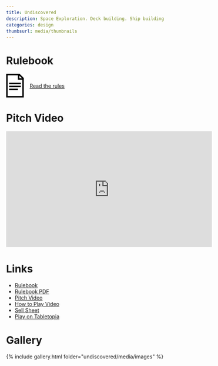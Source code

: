 ```yaml
---
title: Undiscovered
description: Space Exploration. Deck building. Ship building
categories: design
thumbsurl: media/thumbnails
---
```

<style type="text/css" rel="stylesheet">
a.rulebookLink {
    display: flex;
    align-items: center;
    margin-bottom: 2em;
}

a.rulebookLink img {
    max-height: 64px;
}

@media (prefers-color-scheme: dark) {
    a.rulebookLink img {
        filter: invert(1);
    }
}

iframe.embeddedVideo {
    width: 560px;
    height: 315px;
}

@media (max-width: 480px) {
    iframe.embeddedVideo {
        width: 100%;
        height: 270px;
    }
}
</style>
# Rulebook
<a class="rulebookLink" href="rules.html">
<img src="..\media\rulebook_icon.png">
Read the rules
</a>

# Pitch Video
<iframe class="embeddedVideo" src="https://www.youtube.com/watch?v=J_gW5UxZWno&feature=youtu.be" title="YouTube video player" frameborder="0" allow="accelerometer; autoplay; clipboard-write; encrypted-media; gyroscope; picture-in-picture" allowfullscreen></iframe>

# Links
- [Rulebook](rules.html)
- [Rulebook PDF](https://1drv.ms/b/s!AidSzKQj8MkEjp1RvEZ96UPhVigEhQ)
- [Pitch Video](https://www.youtube.com/watch?v=J_gW5UxZWno&feature=youtu.be)
- [How to Play Video](https://www.youtube.com/watch?v=IHmHjDy7BKI)
- [Sell Sheet](https://1drv.ms/b/s!AidSzKQj8MkEjqdD-9ZLVkRAcdRlyw)
- [Play on Tabletopia](https://tabletopia.com/playground/undiscovered-72usd8/play-now)

# Gallery
{% include gallery.html folder="undiscovered/media/images" %}